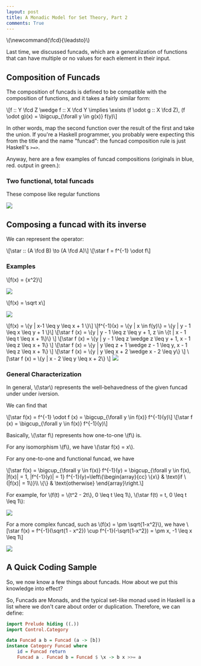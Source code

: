 ```yaml
---
layout: post
title: A Monadic Model for Set Theory, Part 2
comments: True
---
```

\\(\newcommand{\fcd}{\leadsto}\\)


Last time, we discussed funcads, which are a generalization of functions that can have multiple or no values for each element in their input.

## Composition of Funcads

The composition of funcads is defined to be compatible with the composition of functions, and it takes a fairly similar form:

\\[f :: Y \fcd Z \wedge f :: X \fcd Y \implies \exists (f \odot g :: X \fcd Z), (f \odot g)(x) = \bigcup_{\forall y \in g(x)} f(y)\\]

In other words, map the second function over the result of the first and take the union. If you're a Haskell programmer, you probably were expecting this from the title and the name "funcad": the funcad composition rule is just Haskell's `>=>`.

<!--end excerpt-->

Anyway, here are a few examples of funcad compositions (originals in blue, red. output in green.):

### Two functional, total funcads

These compose like regular functions

<img src="/resources/2016-02-16/comp_sq.png"/>

## Composing a funcad with its inverse

We can represent the operator:

\\[\star :: (A \fcd B) \to (A \fcd A)\\]
\\[\star f = f^{-1} \odot f\\]

### Examples

\\[f(x) = \{x^2\}\\]

<img src="/resources/2016-02-16/pm_.png"/>

\\[f(x) = \sqrt x\\]

<img src="/resources/2016-02-16/pos_x.png"/>

\\[f(x) = \\{y | x-1 \leq y \leq x + 1 \\}\\]
\\[f^{-1}(x) = \\{y | x \in f(y)\\} = \\{y | y - 1 \leq x \leq y + 1 \\}\\]
\\[\star f (x) = \\{y | y - 1 \leq z \leq y + 1, z \in \\{t \| x - 1 \leq t \leq x + 1\\}\\} \\]
\\[\star f (x) = \\{y | y - 1 \leq z \wedge z \leq y + 1, x - 1 \leq z \leq x + 1\\} \\]
\\[\star f (x) = \\{y | y \leq z + 1 \wedge z - 1 \leq y, x - 1 \leq z \leq x + 1\\} \\]
\\[\star f (x) = \\{y | y \leq x + 2 \wedge x - 2 \leq y\\} \\]
\\[\star f (x) = \\{y | x - 2 \leq y \leq x + 2\\} \\]
<img src="/resources/2016-02-16/large_margin.png"/>


### General Characterization

In general, \\(\star\\) represents the well-behavedness of the given funcad
under under iversion.

We can find that

\\[\star f(x) = f^{-1} \odot f (x) = \bigcup_{\forall y \in f(x)} f^{-1}(y)\\]
\\[\star f (x) = \bigcup_{\forall y \in f(x)} f^{-1}(y)\\]

Basically, \\(\star f\\) represents how one-to-one \\(f\\) is.

For any isomorphism \\(f\\), we have \\(\star f(x) = x\\).

For any one-to-one and functional funcad, we have

\\[\star f(x) = \bigcup_{\forall y \in f(x)} f^{-1}(y) = \bigcup_{\forall y \in f(x), \|f(x)\| = 1, \|f^{-1}(y)\| = 1} f^{-1}(y)=\left\\{\begin{array}{cc} \\{x\\} & \text{if \\(\|f(x)\| = 1\\)}\\\\ \\{\\} & \text{otherwise} \end{array}\right.\\]

For example, for \\(f(t) = \\{t^2 - 2t\\}, 0 \leq t \leq 1\\), \\(\star f(t) = t, 0 \leq t \leq 1\\):

<img src="/resources/2016-02-16/domain_selector.png"/>

For a more complex funcad, such as \\(f(x) = \pm \sqrt{1-x^2}\\), we have
\\[\star f(x) = f^{-1}(\sqrt{1 - x^2}) \cup f^{-1}(-\sqrt{1-x^2}) = \pm x, -1 \leq x \leq 1\\]

<img src="/resources/2016-02-16/circle_to_absval.png"/>

## A Quick Coding Sample

So, we now know a few things about funcads. How about we put this knowledge into effect?

So, Funcads are Monads, and the typical set-like monad used in Haskell is a list where we don't care about order or duplication. Therefore, we can define:

```haskell
import Prelude hiding ((.))
import Control.Category

data Funcad a b = Funcad (a -> [b])
instance Category Funcad where
    id = Funcad return
    Funcad a . Funcad b = Funcad $ \x -> b x >>= a
```

